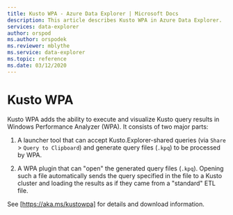 ```yaml
---
title: Kusto WPA - Azure Data Explorer | Microsoft Docs
description: This article describes Kusto WPA in Azure Data Explorer.
services: data-explorer
author: orspod
ms.author: orspodek
ms.reviewer: mblythe
ms.service: data-explorer
ms.topic: reference
ms.date: 03/12/2020
---
```

# Kusto WPA

Kusto WPA adds the ability to execute and visualize Kusto query results in
Windows Performance Analyzer (WPA). It consists of two major parts:

1. A launcher tool that can accept Kusto.Explorer-shared queries (via
   `Share` &gt; `Query to Clipboard`) and generate query files (`.kpq`) to be processed
   by WPA.

1. A WPA plugin that can "open" the generated query files (`.kpq`). Opening
   such a file automatically sends the query specified in the file to a Kusto
   cluster and loading the results as if they came from a "standard" ETL file.

See [https://aka.ms/kustowpa] for details and download information.